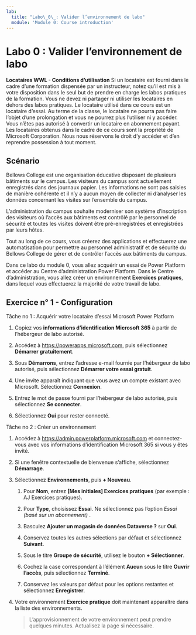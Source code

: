```yaml
---
lab:
  title: "Labo\_0\_: Valider l’environnement de labo"
  module: 'Module 0: Course introduction'
---
```


# Labo 0 : Valider l’environnement de labo

**Locataires WWL - Conditions d’utilisation** Si un locataire est fourni dans le cadre d’une formation dispensée par un instructeur, notez qu’il est mis à votre disposition dans le seul but de prendre en charge les labos pratiques de la formation. Vous ne devez ni partager ni utiliser les locataires en dehors des labos pratiques. Le locataire utilisé dans ce cours est un locataire d’essai. Au terme de la classe, le locataire ne pourra pas faire l’objet d’une prolongation et vous ne pourrez plus l’utiliser ni y accéder. Vous n’êtes pas autorisé à convertir un locataire en abonnement payant. Les locataires obtenus dans le cadre de ce cours sont la propriété de Microsoft Corporation. Nous nous réservons le droit d’y accéder et d’en reprendre possession à tout moment. 

## Scénario

Bellows College est une organisation éducative disposant de plusieurs bâtiments sur le campus. Les visiteurs du campus sont actuellement enregistrés dans des journaux papier. Les informations ne sont pas saisies de manière cohérente et il n’y a aucun moyen de collecter ni d’analyser les données concernant les visites sur l’ensemble du campus.

L’administration du campus souhaite moderniser son système d’inscription des visiteurs où l’accès aux bâtiments est contrôlé par le personnel de sécurité et toutes les visites doivent être pré-enregistrées et enregistrées par leurs hôtes. 

Tout au long de ce cours, vous créerez des applications et effectuerez une automatisation pour permettre au personnel administratif et de sécurité du Bellows College de gérer et de contrôler l’accès aux bâtiments du campus.

Dans ce labo du module 0, vous allez acquérir un essai de Power Platform et accéder au Centre d’administration Power Platform. Dans le Centre d’administration, vous allez créer un environnement **Exercices pratiques**, dans lequel vous effectuerez la majorité de votre travail de labo.


## Exercice n° 1 - Configuration

Tâche no 1 : Acquérir votre locataire d’essai Microsoft Power Platform

1.  Copiez vos **informations d’identification Microsoft 365** à partir de l’hébergeur de labo autorisé. 

1.  Accédez à <https://powerapps.microsoft.com>, puis sélectionnez **Démarrer gratuitement**.

1.  Sous **Démarrons**, entrez l’adresse e-mail fournie par l’hébergeur de labo autorisé, puis sélectionnez **Démarrer votre essai gratuit**. 

1.  Une invite apparaît indiquant que vous avez un compte existant avec Microsoft. Sélectionnez **Connexion**. 

1.  Entrez le mot de passe fourni par l’hébergeur de labo autorisé, puis sélectionnez **Se connecter**. 

1.  Sélectionnez **Oui** pour rester connecté. 


Tâche no 2 : Créer un environnement

1.  Accédez à <https://admin.powerplatform.microsoft.com> et connectez-vous avec vos informations d’identification Microsoft 365 si vous y êtes invité. 

1.  Si une fenêtre contextuelle de bienvenue s’affiche, sélectionnez **Démarrage**. 

1.  Sélectionnez **Environnements**, puis **+ Nouveau**.

    1. Pour **Nom**, entrez **[Mes initiales] Exercices pratiques** (par exemple : AJ Exercices pratiques).

    1. Pour **Type**, choisissez **Essai**. Ne sélectionnez pas l’option *Essai (basé sur un abonnement)* .

    1. Basculez **Ajouter un magasin de données Dataverse ?** sur **Oui**. 

    1. Conservez toutes les autres sélections par défaut et sélectionnez **Suivant**. 

    1. Sous le titre **Groupe de sécurité**, utilisez le bouton **+ Sélectionner**.

    1. Cochez la case correspondant à l’élément **Aucun** sous le titre **Ouvrir l’accès**, puis sélectionnez **Terminé**.

    1. Conservez les valeurs par défaut pour les options restantes et sélectionnez **Enregistrer**. 

1.  Votre environnement **Exercice pratique** doit maintenant apparaître dans la liste des environnements. 

    > L’approvisionnement de votre environnement peut prendre quelques minutes. Actualisez la page si nécessaire.

